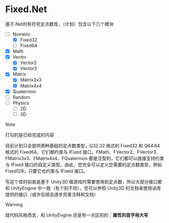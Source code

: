 # Fixed.Net

基于.Net的有符号定点数库，（计划）包含以下几个模块

- [ ] Numeric
	- [x] Fixed32
	- [ ] Fixed64
- [x] Math
- [x] Vector
	- [x] Vector2
	- [x] Vector3
- [x] Matrix
	- [x] Matrix3x3
	- [x] Matrix4x4
- [x] Quaternion
- [ ] Random
- [ ] Physics
	- [ ] 2D
	- [ ] 3D

> [!NOTE]
> 打勾的是已经完成的内容

目前计划只会提供两种基础的定点数类型，Q32.32 格式的 Fixed32 和 Q64.64 格式的 Fixed64。它们都约束与 IFixed 接口，FMath、FVector2、FVector3、FMatrix3x3、FMatrix4x4、FQuaternion 都是泛型的，它们都可以直接支持约束与 IFixed 接口的自定义类型。由此，您完全可以定义您需要的定点数类型，例如 Fixed128，只要它也约束与 IFixed 接口。

写这个库的初衷是基于 Unity3D 做游戏时需要使用到定点数，所以大部分接口都和 UnityEngine 中一致（有个别不同），您可以参照 Unity3D 的文档来使用该库提供的接口（或许后续会逐步完善注释和文档）

> [!WARNING]
> 就代码风格而言，和 UnityEngine 还是有一点区别的：**属性的首字母大写**